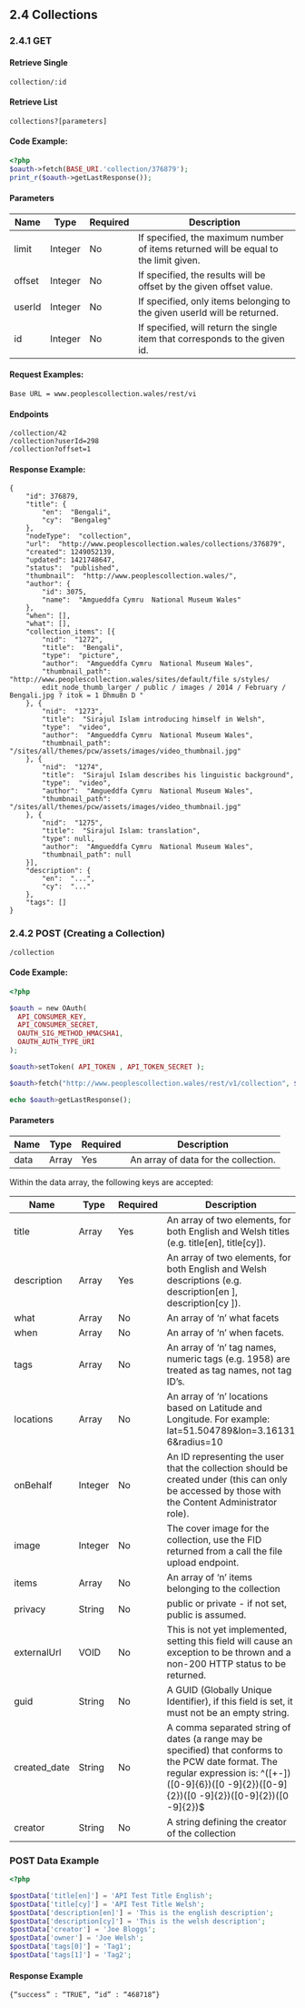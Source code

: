 ## 2.4 Collections

### 2.4.1 GET

#### Retrieve Single

```
collection/:id
```

#### Retrieve List

```
collections?[parameters]
```

#### Code Example:

```php
<?php
$oauth->fetch(BASE_URI.'collection/376879');
print_r($oauth->getLastResponse());
```

#### Parameters

| Name | Type  | Required | Description                    | 
|------|-------|----------|--------------------------------| 
| limit | Integer | No | If specified, the maximum number of items returned will be equal to the limit given. | 
| offset | Integer | No | If specified, the results will be offset by the given offset value. | 
| userId | Integer | No | If specified, only items belonging to the given userId will be returned. | 
| id | Integer | No | If specified, will return the single item that corresponds to the given id. | 



#### Request Examples:

```
Base URL = www.peoplescollection.wales/rest/vi
```

#### Endpoints

```
/collection/42 
/collection?userId=298 
/collection?offset=1
```

#### Response Example:

```
{​
    "id"​: ​376879​,
    ​"title"​: {​
        "en"​: ​ "Bengali"​,
        ​"cy"​: ​ "Bengaleg"​
    },
    ​"nodeType"​: ​ "collection"​,
    ​"url"​: ​ "http://www.peoplescollection.wales/collections/376879"​,
    ​"created"​: ​1249052139​,
    ​"updated"​: ​1421748647​,
    ​"status"​: ​ "published"​,
    ​"thumbnail"​: ​ "http://www.peoplescollection.wales/"​,
    ​"author"​: {​
        "id"​: ​3075​,
        ​"name"​: ​ "Amgueddfa Cymru ­ National Museum Wales"​
    },
    ​"when"​: ​[]​,
    ​"what"​: ​[]​,
    ​"collection_items"​: ​[​{​
        "nid"​: ​ "1272"​,
        ​"title"​: ​ "Bengali"​,
        ​"type"​: ​ "picture"​,
        ​"author"​: ​ "Amgueddfa Cymru ­ National Museum Wales"​,
        "thumbnail_path"​: ​ "http://www.peoplescollection.wales/sites/default/file s/styles/
        edit_node_thumb_larger / public / images / ​2014​ / February / Bengali.jpg ? itok = ​1​ Dhmu8n D​ "​
    }, {​
        "nid"​: ​ "1273"​,
        ​"title"​: ​ "Sirajul Islam introducing himself in Welsh"​,
        ​"type"​: ​ "video"​,
        ​"author"​: ​ "Amgueddfa Cymru ­ National Museum Wales"​,
        "thumbnail_path"​: ​ "/sites/all/themes/pcw/assets/images/video_thumbnail.jpg"​
    }, {​
        "nid"​: ​ "1274"​,
        ​"title"​: ​ "Sirajul Islam describes his linguistic background"​,
        ​"type"​: ​ "video"​,
        ​"author"​: ​ "Amgueddfa Cymru ­ National Museum Wales"​,
        "thumbnail_path"​: ​ "/sites/all/themes/pcw/assets/images/video_thumbnail.jpg"​
    }, {​
        "nid"​: ​ "1275"​,
        ​"title"​: ​ "Sirajul Islam: translation"​,
        ​"type"​: ​null​,
        ​"author"​: ​ "Amgueddfa Cymru ­ National Museum Wales"​,
        ​"thumbnail_path"​: ​null​
    }​]​,
    ​"description"​: {​
        "en"​: ​ "...",​
        "cy"​: ​ "..."​
    },
    ​"tags"​: ​[]
}
```

### 2.4.2 POST (Creating a Collection)

```
/collection
```

#### Code Example:

```php
<?php

$oauth ​= ​new ​OAuth(
  ​API_CONSUMER_KEY​, ​
  API_CONSUMER_SECRET​, ​
  OAUTH_SIG_METHOD_HMACSHA1​, ​
  OAUTH_AUTH_TYPE_URI 
)​;

$oauth​­>​setToken​( ​API_TOKEN​ ​, ​API_TOKEN_SECRET​ ​)​;

$oauth​­>​fetch​("http://www.peoplescollection.wales/rest/v1/collection"​, ​$postData​, ​OAUTH_HTTP_METHOD_POST )​;

echo ​$oauth​­>​getLastResponse​()​;
```

#### Parameters

| Name | Type  | Required | Description                    | 
|------|-------|----------|--------------------------------| 
| data | Array | Yes | An array of data for the collection. | 


Within the data array, the following keys are accepted:

| Name | Type  | Required | Description                    | 
|------|-------|----------|--------------------------------| 
| title | Array | Yes | An array of two elements, for both English and Welsh titles (e.g. title[en]​, title[cy]​). | 
| description | Array | Yes | An array of two elements, for both English and Welsh descriptions (e.g. description[en ]​, description[cy ]​). | 
| what | Array | No | An array of ‘n’ what facets | 
| when | Array | No | An array of ‘n’ when facets. | 
| tags | Array | No | An array of ‘n’ tag names, numeric tags (e.g. 1958) are treated as tag names, not tag ID’s. | 
| locations | Array | No | An array of ‘n’ locations based on Latitude and Longitude. For example: lat=51.504789&lon=3.16131 6&radius=10 | 
| onBehalf | Integer | No | An ID representing the user that the collection should be created under (this can only be accessed by those with the Content Administrator role). | 
| image | Integer | No | The cover image for the collection, use the FID returned from a call the file upload endpoint. | 
| items | Array | No | An array of ‘n’ items belonging to the collection | 
| privacy | String | No | public ​or ​private - if not set, public is assumed. | 
| externalUrl | VOID | No | This is not yet implemented, setting this field will cause an exception to be thrown and a non-200 HTTP status to be returned. | 
| guid | String | No | A GUID (Globally Unique Identifier), if this field is set, it must not be an empty string. | 
| created_date | String | No | A comma separated string of dates (a range may be specified) that conforms to the PCW date format. The regular expression is: ^([+-])([0-9]{6})([0 -9]{2})([0-9]{2})([0 -9]{2})([0-9]{2})([0 -9]{2})$ | 
| creator | String | No | A string defining the creator of the collection | 


### POST Data Example

```php
<?php

$postData​[​'title[en]'​] = ​'API Test Title English'​; 
$postData​[​'title[cy]'​] = ​'API Test Title Welsh'​; 
$postData​[​'description[en]'​] = ​'This is the english description'​; 
$postData​[​'description[cy]'​] = ​'This is the welsh description'​; 
$postData​[​'creator'​] = ​'Joe Bloggs'​; 
$postData​[​'owner'​] = ​'Joe Welsh'​;
$postData​[​'tags[0]'​] = ​'Tag1'​; 
$postData​[​'tags[1]'​] = ​'Tag2'​;
```

#### Response Example

```
{​“success” : “TRUE”, “id” : “468718”​}
```
